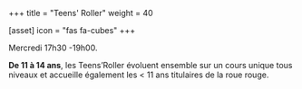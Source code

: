 +++
title = "Teens' Roller"
weight = 40

[asset]
  icon = "fas fa-cubes"
+++

Mercredi 17h30 -19h00.

__De 11 à 14 ans__, les Teens’Roller évoluent ensemble sur un cours unique tous niveaux et accueille également les < 11 ans titulaires de la roue rouge. 
